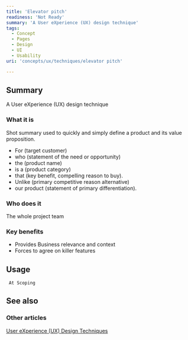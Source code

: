 ```yaml
---
title: 'Elevator pitch'
readiness: 'Not Ready'
summary: 'A User eXperience (UX) design technique'
tags:
  - Concept
  - Pages
  - Design
  - UI
  - Usability
uri: 'concepts/ux/techniques/elevator pitch'

---
```

## Summary

A User eXperience (UX) design technique

### What it is

Shot summary used to quickly and simply define a product and its value proposition.

-   For (target customer)
-   who (statement of the need or opportunity)
-   the (product name)
-   is a (product category)
-   that (key benefit, compelling reason to buy).
-   Unlike (primary competitive reason alternative)
-   our product (statement of primary differentiation).

### Who does it

The whole project team

### Key benefits

-   Provides Business relevance and context
-   Forces to agree on killer features

## Usage

     At Scoping

## See also

### Other articles

[User eXperience (UX) Design Techniques](/concepts/ux/techniques)

